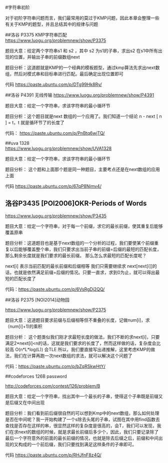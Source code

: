 #字符串初阶


对于初阶字符串问题而言，我们最常用的莫过于KMP问题，因此本章会整理一些有关于KMP的题型，并且总结其中的规律与问题


##洛谷 P3375 KMP字符串匹配
https://www.luogu.org/problemnew/show/P3375

题目大意：给定两个字符串s1 和 s2 ，其中 s2 为s1的子串，求出s2 在s1中所有出现的位置，并输出子串的前缀数组next

题目分析：这道题就是KMP的一个经典的模板题型，通过kmp算法先求出next数组，然后对模式串和目标串进行匹配。最后确定出现位置即可

代码
https://paste.ubuntu.com/p/DTg99Hk8Ry/

##洛谷 P4391 无线传输
https://www.luogu.org/problemnew/show/P4391

题目大意：给定一个字符串，求该字符串的最小循环节

题目分析：这个题目就是next 数组的一个应用了。我们知道一个结论 n - next [ n ] = t，t 就是循环节了的长度了

代码：
https://paste.ubuntu.com/p/PnBtq6wjTQ/

##uva 1328  
https://www.luogu.org/problemnew/show/UVA1328

题目大意：给定一个字符串，求该字符串的最小循环节 

题目分析： 这个题和上面那个题是同一种题目，主要考点还是在next数组的应用上面

代码
https://paste.ubuntu.com/p/67qP8Njmv4/

## 洛谷P3435 [POI2006]OKR-Periods of Words

https://www.luogu.org/problemnew/show/P3435

题目大意：给定一个字符串，对于每一个前缀，求它的最长前缀，使其重复后能够覆盖原串

题目分析：这道题目也是基于next数组的一个分析的过程，我们要使某个前缀重复以后能够覆盖整个串，我们只要求出当前子串的前缀=后缀的最短的匹配长度，那么剩余长度就是我们要求的最长前缀。
那么怎么求最短的匹配长度呢？

next[i] 表示当前匹配的最长前缀和后缀相等
我们只需要继续求 next[next[i]]的话，也就是依然满足前缀=后缀的情况。只要一直求，求到0为止，就可以得出最短的匹配长度了

代码：https://paste.ubuntu.com/p/6VsRgDj2QQ/

##洛谷 P2375 [NOI2014]动物园

https://www.luogu.org/problemnew/show/P2375

题目大意：这道题目要求前缀与后缀相等但不重叠的长度，记做num[i]，求 （num[i]+1)的乘积

题目分析：
这个题类似我们刚才求最短长度的做法，我们不断的求next[i]，只要满足2\*next[i]<n的话，这就是我们要求的长度了，然而这样做的话，复杂度会比较高 O(n\*L\*log(L)) 会TLE
所以，我们要直接写出递推解，这里考虑KMP的做法，我们在计算再跑一次next数组的求法，就可以解决这个问题了

代码：https://paste.ubuntu.com/p/bZqRSkwHtY/

##codeforces 126B password

http://codeforces.com/contest/126/problem/B

题目大意：给定一个字符串，找出其中一个最长的子串，使得这个子串既是前缀又是后缀又在中间出现

题目分析：我们看到前后缀很自然的可以想到Kmp中的next数组，那么如何处理是否在中间呢？我一开始构建了一个s除去头尾的子串，试图在其中用find函数去查找是否存在这样的串，很显然这样的复杂度是很高的，会T，我们可以发现，我们在求next的数组的时候，就是求最长前缀后多少个，因此，我们只要记录除了最后一个字符意外的前面的最长前缀的情况，也就是除去后缀之后，前缀和中间出现的又构成的一个前后缀，我们只要找到满足这样条件的子串即可。

代码
https://paste.ubuntu.com/p/RHJfnF8z4Q/
